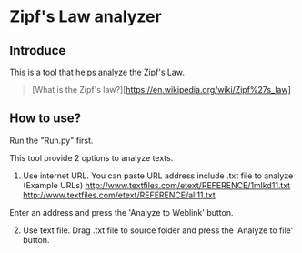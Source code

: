 Zipf's Law analyzer
===================

Introduce
---------
This is a tool that helps analyze the Zipf's Law.

> [What is the Zipf's law?][https://en.wikipedia.org/wiki/Zipf%27s_law]


How to use?
-----------
Run the "Run.py" first.

This tool provide 2 options to analyze texts.

1. Use internet URL.
You can paste URL address include .txt file to analyze
(Example URLs)
http://www.textfiles.com/etext/REFERENCE/1mlkd11.txt
http://www.textfiles.com/etext/REFERENCE/all11.txt

Enter an address and press the 'Analyze to Weblink' button.

2. Use text file.
Drag .txt file to source folder and press the 'Analyze to file' button.
